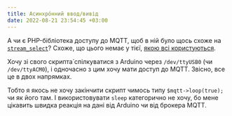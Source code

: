 ```yaml
---
title: Асинхро́нний ввод/вивід
date: 2022-08-21 23:54:45 +03:00
---
```


А чи є PHP-бібліотека доступу до MQTT, щоб в ній було щось схоже на [`stream_select`][1]? Схоже, що цього немає у тієї, [якою всі користуються][2].

Хочу зі свого скрипта́ спілкуватися з Arduino через `/dev/ttyUSB0` (чи `/dev/ttyACM0`), і одночасно з цим хочу мати доступ до MQTT. Звісно, все це в двох напрямках.

Тобто я якось не хочу закінчити скрипт чимось типу `$mqtt->loop(true);` чи як його там. І використовувати `sleep` категорично не хочу, бо мене цікавить швидка реакція на дані від Arduino чи від брокера MQTT.

[1]: https://www.php.net/manual/en/function.stream-select
[2]: https://github.com/php-mqtt/client
